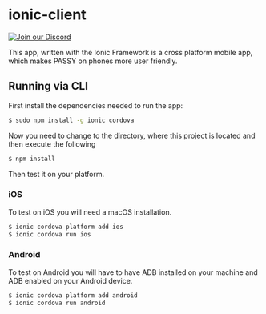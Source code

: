 # ionic-client
[![Join our Discord](https://discordapp.com/api/guilds/324602899839844352/widget.png?style=shield)](https://discord.gg/5K6XDnR)

This app, written with the Ionic Framework is a cross platform mobile app, which makes PASSY on phones more user friendly.

## Running via CLI
First install the dependencies needed to run the app:

```bash
$ sudo npm install -g ionic cordova
```
Now you need to change to the directory, where this project is located and then execute the following
```bash
$ npm install
```

Then test it on your platform.

### iOS
To test on iOS you will need a macOS installation.
```bash
$ ionic cordova platform add ios
$ ionic cordova run ios
```

### Android
To test on Android you will have to have ADB installed on your machine and ADB enabled on your Android device.
```bash
$ ionic cordova platform add android
$ ionic cordova run android
```
